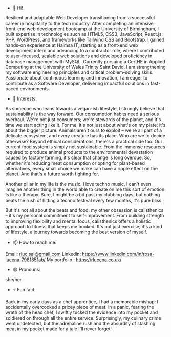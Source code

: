 - 👋 Hi!
  
Resilient and adaptable Web Developer transitioning from a successful career in hospitality to the tech industry. 
After completing an intensive front-end web development bootcamp at the University of Birmingham, I built expertise in technologies such as HTML5, CSS3, JavaScript, React.js, PHP, WordPress, and frameworks like Tailwind CSS and Bootstrap.
I gained hands-on experience at Haimsa IT, starting as a front-end web development intern and advancing to a contractor role, where I contributed to user-focused, scalable web solutions and developed proficiency in database management with MySQL.
Currently pursuing a CertHE in Applied Computing at the University of Wales Trinity Saint David, I am strengthening my software engineering principles and critical problem-solving skills. Passionate about continuous learning and innovation, I am eager to contribute as a Software Developer, delivering impactful solutions in fast-paced environments.

- 👀 Interests:

As someone who leans towards a vegan-ish lifestyle, I strongly believe that sustainability is the way forward. Our consumption habits need a serious overhaul. We're not just consumers; we're stewards of the planet, and it's time we start acting like it.
For me, it's not just about what's on my plate; it's about the bigger picture. Animals aren't ours to exploit – we're all part of a delicate ecosystem, and every creature has its place. Who are we to decide otherwise?
Beyond ethical considerations, there's a practical side too. Our current food system is simply not sustainable. From the immense resources required to produce animal products to the environmental devastation caused by factory farming, it's clear that change is long overdue.
So, whether it's reducing meat consumption or opting for plant-based alternatives, every small choice we make can have a ripple effect on the planet. And that's a future worth fighting for.

Another pillar in my life is the music. I love techno music, I can't even imagine another thing in the world able to create on me this sort of emotion. Is like a therapy. Sure, I might be a bit past my clubbing days, but nothing beats the rush of hitting a techno festival every few months, it's pure bliss.

But it's not all about the beats and food; my other obsession is calisthenics – it's my personal commitment to self-improvement. From building strength to improving flexibility and mental focus, calisthenics offers a holistic approach to fitness that keeps me hooked. It's not just exercise; it's a kind of lifestyle, a journey towards becoming the best version of myself.

- 📫 How to reach me:
  
Email: rluc.sal@gmail.com
Linkedin: https://www.linkedin.com/in/rosa-lucena-7981851ab/
My portfolio : https://rlucena.co.uk/

- 😄 Pronouns:

she/her

- ⚡ Fun fact:

Back in my early days as a chef apprentice, I had a memorable mishap: I accidentally overcooked a pricey piece of meat. In a panic, fearing the wrath of the head chef, I swiftly tucked the evidence into my pocket and soldiered on through all the entire service. 
Surprisingly, my culinary crime went undetected, but the adrenaline rush and the absurdity of stashing meat in my pocket made for a tale I'll never forget!










